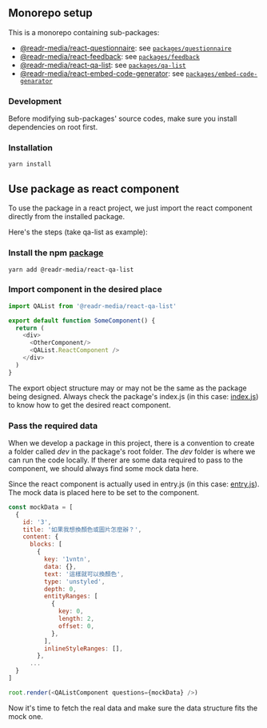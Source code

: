 ## Monorepo setup
This is a monorepo containing sub-packages:
- [@readr-media/react-questionnaire](https://www.npmjs.com/package/@readr-media/react-questionnaire): see [`packages/questionnaire`](https://github.com/readr-media/react/tree/main/packages/questionnaire)
- [@readr-media/react-feedback](https://www.npmjs.com/package/@readr-media/react-feedback): see [`packages/feedback`](https://github.com/readr-media/react/tree/main/packages/feedback)
- [@readr-media/react-qa-list](https://www.npmjs.com/package/@readr-media/react-qa-list): see [`packages/qa-list`](https://github.com/readr-media/react/tree/main/packages/qa-list)
- [@readr-media/react-embed-code-generator](https://www.npmjs.com/package/@readr-media/react-embed-code-generator): see [`packages/embed-code-genarator`](https://github.com/readr-media/react/tree/main/packages/embed-code-generator)

### Development
Before modifying sub-packages' source codes, make sure you install dependencies on root first.  

### Installation
`yarn install`

## Use package as react component
To use the package in a react project, we just import the react component directly from the installed package.

Here's the steps (take qa-list as example):
### Install the npm [package](https://www.npmjs.com/package/@readr-media/react-qa-list)
`yarn add @readr-media/react-qa-list`
### Import component in the desired place
```javascript
import QAList from '@readr-media/react-qa-list'

export default function SomeComponent() {
  return (
    <div>
      <OtherComponent/>
      <QAList.ReactComponent />
    </div>
  )
}
```
The export object structure may or may not be the same as the package being designed.
Always check the package's index.js (in this case: [index.js](https://github.com/readr-media/react/blob/main/packages/qa-list/src/index.js)) to know how to get the desired react component.

### Pass the required data
When we develop a package in this project, there is a convention to create a folder called *dev* in the package's root folder.
The *dev* folder is where we can run the code locally. 
If therer are some data required to pass to the component, we should always find some mock data here.

Since the react component is actually used in entry.js (in this case: [entry.js](https://github.com/readr-media/react/blob/main/packages/qa-list/dev/entry.js)). The mock data is placed here to be set to the component.
```javascript
const mockData = [
  {
    id: '3',
    title: '如果我想換顏色或圖片怎麼辦？',
    content: {
      blocks: [
        {
          key: '1vntn',
          data: {},
          text: '這樣就可以換顏色',
          type: 'unstyled',
          depth: 0,
          entityRanges: [
            {
              key: 0,
              length: 2,
              offset: 0,
            },
          ],
          inlineStyleRanges: [],
        },
      ...
  }
]

root.render(<QAListComponent questions={mockData} />)
```
Now it's time to fetch the real data and make sure the data structure fits the mock one.

